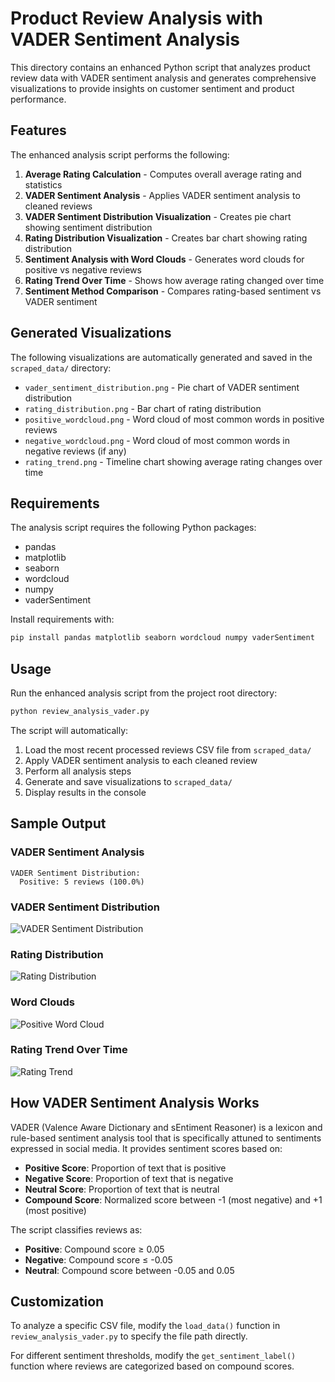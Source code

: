 # Product Review Analysis with VADER Sentiment Analysis

This directory contains an enhanced Python script that analyzes product review data with VADER sentiment analysis and generates comprehensive visualizations to provide insights on customer sentiment and product performance.

## Features

The enhanced analysis script performs the following:

1. **Average Rating Calculation** - Computes overall average rating and statistics
2. **VADER Sentiment Analysis** - Applies VADER sentiment analysis to cleaned reviews
3. **VADER Sentiment Distribution Visualization** - Creates pie chart showing sentiment distribution
4. **Rating Distribution Visualization** - Creates bar chart showing rating distribution
5. **Sentiment Analysis with Word Clouds** - Generates word clouds for positive vs negative reviews
6. **Rating Trend Over Time** - Shows how average rating changed over time
7. **Sentiment Method Comparison** - Compares rating-based sentiment vs VADER sentiment

## Generated Visualizations

The following visualizations are automatically generated and saved in the `scraped_data/` directory:

- `vader_sentiment_distribution.png` - Pie chart of VADER sentiment distribution
- `rating_distribution.png` - Bar chart of rating distribution
- `positive_wordcloud.png` - Word cloud of most common words in positive reviews
- `negative_wordcloud.png` - Word cloud of most common words in negative reviews (if any)
- `rating_trend.png` - Timeline chart showing average rating changes over time

## Requirements

The analysis script requires the following Python packages:
- pandas
- matplotlib
- seaborn
- wordcloud
- numpy
- vaderSentiment

Install requirements with:
```bash
pip install pandas matplotlib seaborn wordcloud numpy vaderSentiment
```

## Usage

Run the enhanced analysis script from the project root directory:

```bash
python review_analysis_vader.py
```

The script will automatically:
1. Load the most recent processed reviews CSV file from `scraped_data/`
2. Apply VADER sentiment analysis to each cleaned review
3. Perform all analysis steps
4. Generate and save visualizations to `scraped_data/`
5. Display results in the console

## Sample Output

### VADER Sentiment Analysis
```
VADER Sentiment Distribution:
  Positive: 5 reviews (100.0%)
```

### VADER Sentiment Distribution
![VADER Sentiment Distribution](scraped_data/vader_sentiment_distribution.png)

### Rating Distribution
![Rating Distribution](scraped_data/rating_distribution.png)

### Word Clouds
![Positive Word Cloud](scraped_data/positive_wordcloud.png)

### Rating Trend Over Time
![Rating Trend](scraped_data/rating_trend.png)

## How VADER Sentiment Analysis Works

VADER (Valence Aware Dictionary and sEntiment Reasoner) is a lexicon and rule-based sentiment analysis tool that is specifically attuned to sentiments expressed in social media. It provides sentiment scores based on:

- **Positive Score**: Proportion of text that is positive
- **Negative Score**: Proportion of text that is negative
- **Neutral Score**: Proportion of text that is neutral
- **Compound Score**: Normalized score between -1 (most negative) and +1 (most positive)

The script classifies reviews as:
- **Positive**: Compound score ≥ 0.05
- **Negative**: Compound score ≤ -0.05
- **Neutral**: Compound score between -0.05 and 0.05

## Customization

To analyze a specific CSV file, modify the `load_data()` function in `review_analysis_vader.py` to specify the file path directly.

For different sentiment thresholds, modify the `get_sentiment_label()` function where reviews are categorized based on compound scores.